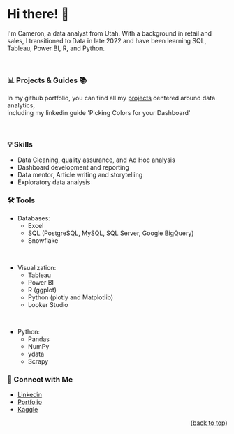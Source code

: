 <a name="readme-top"></a>
<a name="contact-me"></a>

<p align="right">
  <img src="https://komarev.com/ghpvc/?username=CameronCSS&style=flat" alt="">
</p>

# Hi there! 👋

I'm Cameron, a data analyst from Utah. With a background in retail and sales, I transitioned to Data in late 2022 and have been learning SQL, Tableau, Power BI, R, and Python.

<br>

### 📊 Projects & Guides 📚

In my github portfolio, you can find all my [projects](https://github.com/CameronCSS/PersonalProjects/blob/main/README.md) centered around data analytics, <br>
including my linkedin guide 'Picking Colors for your Dashboard'


<br>

### 💡 Skills <br>

* Data Cleaning, quality assurance, and Ad Hoc analysis <br>
* Dashboard development and reporting <br>
* Data mentor, Article writing and storytelling <br>
* Exploratory data analysis <br>


### 🛠️ Tools <br>

* Databases: 
  * Excel
  * SQL (PostgreSQL, MySQL, SQL Server, Google BigQuery)
  * Snowflake <br>
<br>

* Visualization:
  * Tableau
  * Power BI
  * R (ggplot)
  * Python (plotly and Matplotlib)
  * Looker Studio <br>
<br>

* Python:
  * Pandas
  * NumPy
  * ydata
  * Scrapy <br>



### 💬 Connect with Me <br>

* [Linkedin](https://www.linkedin.com/in/cameron-css/) <br>
* [Portfolio](https://cameroncss.com/) <br>
* [Kaggle](https://www.kaggle.com/cameronseamons) <br>
 


<p align="right">(<a href="#readme-top">back to top</a>)</p>
